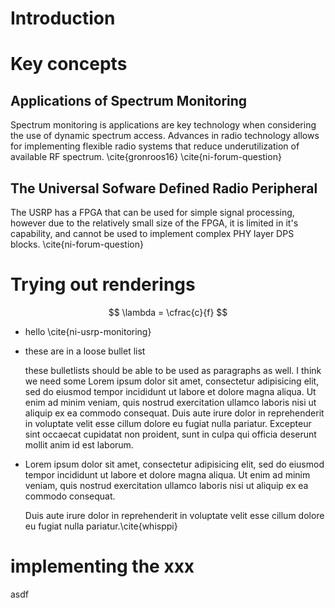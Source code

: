 

<!-- ---
# author: Jarmo Kivekäs
# title: Overview of the Thesis Structure and Style
# institute: Turku University of Applied Sciences
# date: 2016
# link-citations: true
# secnumdepth: 3
# #bibliography: biblio.bib
# class: report
# margin: 0.5in
--- -->




# Introduction

# Key concepts

## Applications of Spectrum Monitoring

Spectrum monitoring is applications are key technology when considering the use of dynamic spectrum access. Advances in radio technology allows for implementing flexible radio systems that reduce underutilization of available RF spectrum. \cite{gronroos16} \cite{ni-forum-question}

## The Universal Sofware Defined Radio Peripheral

The USRP has a FPGA that can be used for simple signal processing, however due to the relatively small size of the FPGA, it is limited in it's capability, and cannot be used to implement complex PHY layer DPS blocks. \cite{ni-forum-question}


# Trying out renderings

$$ \lambda = \cfrac{c}{f} $$

  * hello \cite{ni-usrp-monitoring}

  * these are in a loose bullet list

    these bulletlists should be able to be used as paragraphs as well. I think we need some Lorem ipsum dolor sit amet, consectetur adipisicing elit, sed do eiusmod tempor incididunt ut labore et dolore magna aliqua. Ut enim ad minim veniam, quis nostrud exercitation ullamco laboris nisi ut aliquip ex ea commodo consequat. Duis aute irure dolor in reprehenderit in voluptate velit esse cillum dolore eu fugiat nulla pariatur. Excepteur sint occaecat cupidatat non proident, sunt in culpa qui officia deserunt mollit anim id est laborum.

  * Lorem ipsum dolor sit amet, consectetur adipisicing elit, sed do eiusmod tempor incididunt ut labore et dolore magna aliqua. Ut enim ad minim veniam, quis nostrud exercitation ullamco laboris nisi ut aliquip ex ea commodo consequat.

    Duis aute irure dolor in reprehenderit in voluptate velit esse cillum dolore eu fugiat nulla pariatur.\cite{whisppi}


# implementing the xxx

asdf
